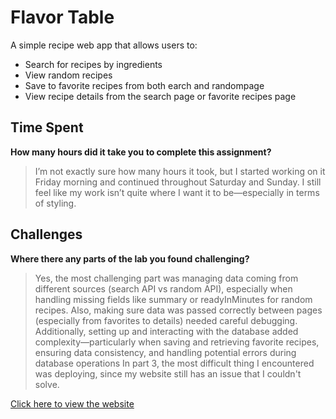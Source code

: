 # Flavor Table

A simple recipe web app that allows users to:

- Search for recipes by ingredients
- View random recipes
- Save to favorite recipes from both earch and randompage
- View recipe details from the search page or favorite recipes page

## Time Spent

**How many hours did it take you to complete this assignment?**

> I’m not exactly sure how many hours it took, but I started working on it Friday morning and continued throughout Saturday and Sunday. I still feel like my work isn’t quite where I want it to be—especially in terms of styling.

## Challenges

**Where there any parts of the lab you found challenging?**

> Yes, the most challenging part was managing data coming from different sources (search API vs random API), especially when handling missing fields like summary or readyInMinutes for random recipes. Also, making sure data was passed correctly between pages (especially from favorites to details) needed careful debugging. Additionally, setting up and interacting with the database added complexity—particularly when saving and retrieving favorite recipes, ensuring data consistency, and handling potential errors during database operations In part 3, the most difficult thing I encountered was deploying, since my website still has an issue that I couldn't solve.

[Click here to view the website](https://flavor-table-vr4y.onrender.com/)
